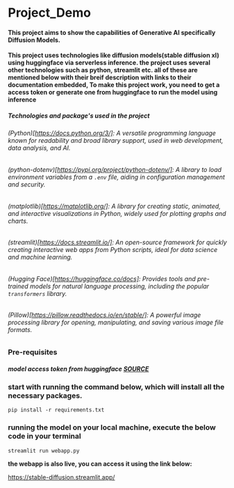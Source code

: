 ﻿# Project_Demo

#### This project aims to show the capabilities of Generative AI specifically Diffusion Models.

**This project uses technologies like diffusion models(stable diffusion xl) using huggingface via serverless inference.
the project uses several other technologies such as python, streamlit etc. all of these are mentioned below with their breif description with links to their documentation embedded,
To make this project work, you need to get
a access token or generate one from huggingface to run the model using inference** 

##### Technologies and package's used in the project


###### (Python)[https://docs.python.org/3/]: A versatile programming language known for readability and broad library support, used in web development, data analysis, and AI.

###### (python-dotenv)[https://pypi.org/project/python-dotenv/]: A library to load environment variables from a `.env` file, aiding in configuration management and security.

###### (matplotlib)[https://matplotlib.org/]: A library for creating static, animated, and interactive visualizations in Python, widely used for plotting graphs and charts.

###### (streamlit)[https://docs.streamlit.io/]: An open-source framework for quickly creating interactive web apps from Python scripts, ideal for data science and machine learning.

###### (Hugging Face)[https://huggingface.co/docs]: Provides tools and pre-trained models for natural language processing, including the popular `transformers` library.

###### (Pillow)[https://pillow.readthedocs.io/en/stable/]: A powerful image processing library for opening, manipulating, and saving various image file formats.

### Pre-requisites
##### model access token from huggingface [SOURCE](https://huggingface.co/settings/tokens)

### start with running the command below, which will install all the necessary packages.
```
pip install -r requirements.txt
```
### running the model on your local machine, execute the below code in your terminal
```
streamlit run webapp.py
```

**the webapp is also live, you can access it using the link below:**

https://stable-diffusion.streamlit.app/


